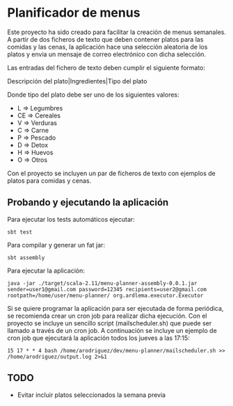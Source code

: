# Planificador de menus

Este proyecto ha sido creado para facilitar la creación de menus semanales. A partir de dos ficheros de texto
que deben contener platos para las comidas y las cenas, la aplicación hace una selección aleatoria de los platos
y envia un mensaje de correo electrónico con dicha selección.

Las entradas del fichero de texto deben cumplir el siguiente formato:

Descripción del plato|Ingredientes|Tipo del plato

Donde tipo del plato debe ser uno de los siguientes valores:

  * L => Legumbres
  * CE => Cereales
  * V => Verduras
  * C => Carne
  * P => Pescado
  * D => Detox
  * H => Huevos
  * O => Otros

Con el proyecto se incluyen un par de ficheros de texto con ejemplos de platos para comidas y cenas.  

## Probando y ejecutando la aplicación
  
Para ejecutar los tests automáticos ejecutar:
  
  ```
  sbt test
  ```

Para compilar y generar un fat jar:
  
  ```
  sbt assembly
  ```
  
Para ejecutar la aplicación:
  
  ```
java -jar ./target/scala-2.11/menu-planner-assembly-0.0.1.jar sender=user1@gmail.com password=12345 recipients=user2@gmail.com rootpath=/home/user/menu-planner/ org.ardlema.executor.Executor  
```

Si se quiere programar la aplicación para ser ejecutada de forma periódica, se recomienda crear un cron job 
para realizar dicha ejecución. Con el proyecto se incluye un sencillo script (mailscheduler.sh) que puede
ser llamado a través de un cron job. A continuación se incluye un ejemplo de cron job que ejecutará la
aplicación todos los jueves a las 17:15:

```
15 17 * * 4 bash /home/arodriguez/dev/menu-planner/mailscheduler.sh >> /home/arodriguez/output.log 2>&1
``` 
  
## TODO

* Evitar incluir platos seleccionados la semana previa 

